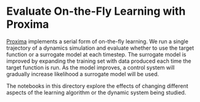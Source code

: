 # Evaluate On-the-Fly Learning with Proxima

[Proxima](https://dl.acm.org/doi/10.1145/3447818.3460370) implements a serial form of on-the-fly learning.
We run a single trajectory of a dynamics simulation and evaluate whether to use the target function
or a surrogate model at each timestep.
The surrogate model is improved by expanding the training set with data produced each time the target function is run.
As the model improves, a control system will gradually increase likelihood a surrogate model will be used.

The notebooks in this directory explore the effects of changing different aspects of the learning algorithm or the 
dynamic system being studied.
